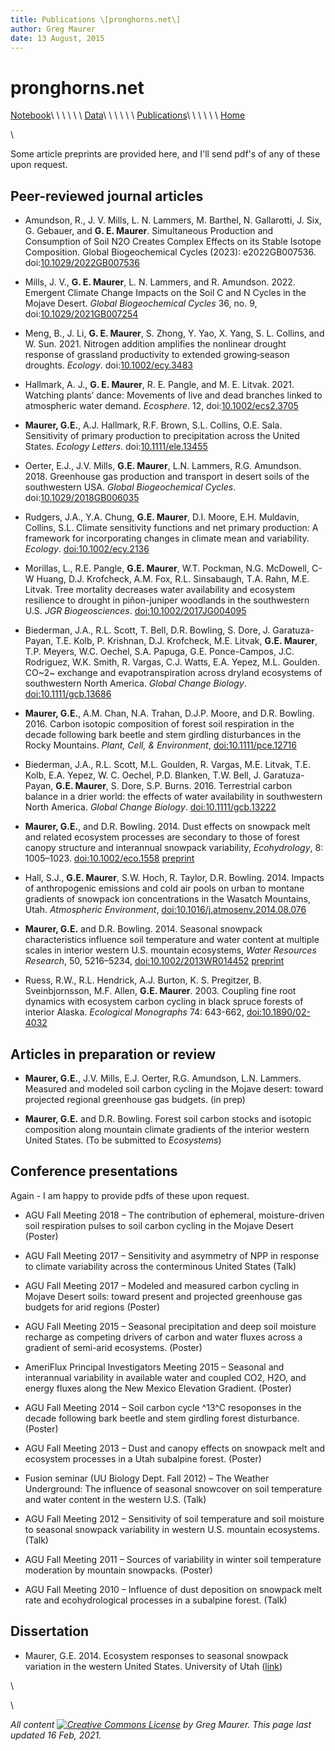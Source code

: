 ```yaml
---
title: Publications \[pronghorns.net\]
author: Greg Maurer
date: 13 August, 2015
---
```


pronghorns.net
==============

<div id="banner"></div>

[Notebook](https://earthscinotebook.readthedocs.io/en/latest/)\ \ \ \ \ \ 
[Data](https://greg.pronghorns.net/data.html)\ \ \ \ \ \ 
[Publications](https://greg.pronghorns.net/publications.html)\ \ \ \ \ \ 
[Home](https://greg.pronghorns.net/index.html)

\

Some article preprints are provided here, and I'll send pdf's of any of these upon request.

## Peer-reviewed journal articles

- Amundson, R., J. V. Mills, L. N. Lammers, M. Barthel, N. Gallarotti, J. Six, G. Gebauer, and __G. E. Maurer__. Simultaneous Production and Consumption of Soil N2O Creates Complex Effects on its Stable Isotope Composition. Global Biogeochemical Cycles (2023): e2022GB007536. doi:[10.1029/2022GB007536](https://doi.org/10.1029/2022GB007536)

- Mills, J. V., __G. E. Maurer__, L. N. Lammers, and R. Amundson. 2022. Emergent Climate Change Impacts on the Soil C and N Cycles in the Mojave Desert. _Global Biogeochemical Cycles_ 36, no. 9, doi:[10.1029/2021GB007254](https://doi.org/10.1029/2021GB007254)

- Meng, B., J. Li, __G. E. Maurer__, S. Zhong, Y. Yao, X. Yang, S. L. Collins, and W. Sun. 2021. Nitrogen addition amplifies the nonlinear drought response of grassland productivity to extended growing‐season droughts. _Ecology_. doi:[10.1002/ecy.3483](https://doi.org/10.1002/ecy.3483)

- Hallmark, A. J., __G. E. Maurer__, R. E. Pangle, and M. E. Litvak. 2021. Watching plants’ dance: Movements of live and dead branches linked to atmospheric water demand. _Ecosphere_. 12, doi:[10.1002/ecs2.3705](https://doi.org/10.1002/ecs2.3705)

- __Maurer, G.E.__, A.J. Hallmark, R.F. Brown, S.L. Collins, O.E. Sala. Sensitivity of primary production to precipitation across the United States. _Ecology Letters_. doi:[10.1111/ele.13455](https://dx.doi.org/10.1111/ele.13455)

- Oerter, E.J., J.V. Mills, __G.E. Maurer__, L.N. Lammers, R.G. Amundson. 2018. Greenhouse gas production and transport in desert soils of the southwestern USA. _Global Biogeochemical Cycles_. doi:[10.1029/2018GB006035](https://doi.org/10.1029/2018GB006035)

- Rudgers, J.A., Y.A. Chung, __G.E. Maurer__, D.I. Moore, E.H. Muldavin, Collins, S.L. Climate sensitivity functions and net primary production: A framework for incorporating changes in climate mean and variability. _Ecology_. [doi:10.1002/ecy.2136](https://doi.org/10.1002/ecy.2136)

- Morillas, L., R.E. Pangle, __G.E. Maurer__, W.T. Pockman, N.G. McDowell, C-W Huang, D.J. Krofcheck, A.M. Fox, R.L. Sinsabaugh, T.A. Rahn, M.E. Litvak. Tree mortality decreases water availability and ecosystem resilience to drought in piñon-juniper woodlands in the southwestern U.S. _JGR Biogeosciences_. [doi:10.1002/2017JG004095](https://doi.org/10.1002/2017JG004095)

- Biederman, J.A., R.L. Scott, T. Bell, D.R. Bowling, S. Dore, J. Garatuza-Payan, T.E. Kolb, P. Krishnan, D.J. Krofcheck, M.E. Litvak, __G.E. Maurer__, T.P. Meyers, W.C. Oechel, S.A. Papuga, G.E. Ponce-Campos, J.C. Rodriguez, W.K. Smith, R. Vargas, C.J. Watts, E.A. Yepez, M.L. Goulden. CO~2~ exchange and evapotranspiration across dryland ecosystems of southwestern North America. _Global Change Biology_. [doi:10.1111/gcb.13686](https://doi.org/10.1111/gcb.13686)

- __Maurer, G.E.__, A.M. Chan, N.A. Trahan, D.J.P. Moore, and D.R. Bowling. 2016. Carbon isotopic composition of forest soil respiration in the decade following bark beetle and stem girdling disturbances in the Rocky Mountains. _Plant, Cell, & Environment_, [doi:10.1111/pce.12716](http://doi.org/10.1111/pce.12716)

- Biederman, J.A., R.L. Scott, M.L. Goulden, R. Vargas, M.E. Litvak, T.E. Kolb, E.A. Yepez, W. C. Oechel, P.D. Blanken, T.W. Bell, J. Garatuza-Payan, __G.E. Maurer__, S. Dore, S.P. Burns. 2016. Terrestrial carbon balance in a drier world: the effects of water availability in southwestern North America. _Global Change Biology_. [doi:10.1111/gcb.13222](http://doi.org/10.1111/gcb.13222)

- __Maurer, G.E.__, and D.R. Bowling. 2014. Dust effects on snowpack melt and related ecosystem processes are secondary to those of forest canopy structure and interannual snowpack variability, _Ecohydrology_, 8: 1005–1023. [doi:10.1002/eco.1558](http://doi.org/10.1002/eco.1558) [preprint](./publicfiles/ecohyd2014_manuscript_1.pdf)

- Hall, S.J., __G.E. Maurer__, S.W. Hoch, R. Taylor, D.R. Bowling. 2014. Impacts of anthropogenic emissions and cold air pools on urban to montane gradients of snowpack ion concentrations in the Wasatch Mountains, Utah. _Atmospheric Environment_, [doi:10.1016/j.atmosenv.2014.08.076](http://doi.org/10.1016/j.atmosenv.2014.08.076)

- __Maurer, G.E.__ and D.R. Bowling. 2014. Seasonal snowpack characteristics influence soil temperature and water content at multiple scales in interior western U.S. mountain ecosystems, _Water Resources Research_, 50, 5216–5234, [doi:10.1002/2013WR014452](http://dx.doi.org/10.1002/2013WR014452)  [preprint](./publicfiles/wrr2014_manuscript_3.pdf)

- Ruess, R.W., R.L. Hendrick, A.J. Burton, K. S. Pregitzer, B. Sveinbjornsson, M.F. Allen, __G.E. Maurer__. 2003. Coupling fine root dynamics with ecosystem carbon cycling in black spruce forests of interior Alaska. _Ecological Monographs_ 74: 643-662, [doi:10.1890/02-4032](http://dx.doi.org/10.1890/02-4032)


## Articles in preparation or review

- __Maurer, G.E.__, J.V. Mills, E.J. Oerter, R.G. Amundson, L.N. Lammers. Measured and modeled soil carbon cycling in the Mojave desert: toward projected regional greenhouse gas budgets. (in prep)

- __Maurer, G.E.__ and D.R. Bowling. Forest soil carbon stocks and isotopic composition along mountain climate gradients of the interior western United States. (To be submitted to _Ecosystems_)

## Conference presentations

Again - I am happy to provide pdfs of these upon request.

- AGU Fall Meeting 2018 – The contribution of ephemeral, moisture-driven soil respiration pulses to soil carbon cycling in the Mojave Desert (Poster)

- AGU Fall Meeting 2017 – Sensitivity and asymmetry of NPP in response to climate variability across the conterminous United States (Talk)

- AGU Fall Meeting 2017 – Modeled and measured carbon cycling in Mojave Desert soils: toward present and projected greenhouse gas budgets for arid regions (Poster)

- AGU Fall Meeting 2015 – Seasonal precipitation and deep soil moisture recharge as competing drivers of carbon and water fluxes across a gradient of semi-arid ecosystems. (Poster)

- AmeriFlux Principal Investigators Meeting 2015 – Seasonal and interannual variability in available water and coupled CO2, H2O, and energy fluxes along the New Mexico Elevation Gradient. (Poster)

- AGU Fall Meeting 2014 – Soil carbon cycle ^13^C resoponses in the decade following bark beetle and stem girdling forest disturbance. (Poster)

- AGU Fall Meeting 2013 – Dust and canopy effects on snowpack melt and ecosystem processes in a Utah subalpine forest. (Poster)

- Fusion seminar (UU Biology Dept. Fall 2012) – The Weather Underground:  The influence of seasonal snowcover on soil temperature and water content  in the western U.S. (Talk)

- AGU Fall Meeting 2012 – Sensitivity of soil temperature and soil moisture to seasonal snowpack variability in western U.S. mountain ecosystems. (Talk)

- AGU Fall Meeting 2011 – Sources of variability in winter soil temperature moderation by mountain snowpacks. (Poster)

- AGU Fall Meeting 2010 – Influence of dust deposition on snowpack melt rate and ecohydrological processes in a subalpine forest. (Talk)


## Dissertation

- Maurer, G.E. 2014. Ecosystem responses to seasonal snowpack variation in the western United States. University of Utah ([link](http://content.lib.utah.edu/cdm/singleitem/collection/etd3/id/2901/rec/32))

\

\

*All content [![Creative Commons License](https://i.creativecommons.org/l/by/4.0/80x15.png)](http://creativecommons.org/licenses/by/4.0/) by Greg Maurer. This page last updated 16 Feb, 2021.*
